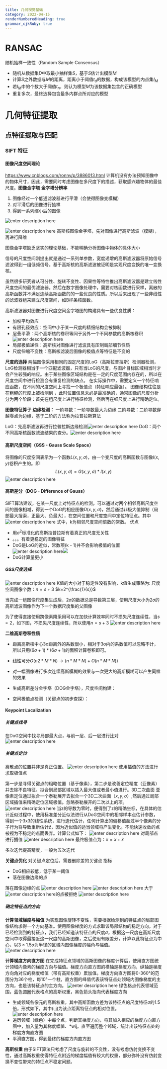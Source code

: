 ```yaml
---
title: 几何视觉基础
category: 2022-04-15
renderNumberedHeading: true
grammar_cjkRuby: true
---
```



# RANSAC
随机抽样一致性（Random Sample  Consensus）
- 随机从数据集$D$中取最小抽样集$S$，基于$S$估计出模型$M$
- 计算$S$之外数据与$M$的距离，距离小于阈值$t_d$的数据，构成该模型的内点集$I_M$
- 若$I_M$中的个数大于阈值$t_n$，则认为模型$M$为该数据集包含的正确模型
- 重复多次，最终选择包含最多内群点所对应的模型

# 几何特征提取
## 点特征提取与匹配
### SIFT 特征
#### 图像尺度空间理论
https://www.cnblogs.com/ronny/p/3886013.html
计算机没有办法预知图像中的物体尺寸，因此，需要同时考虑图像在多尺度下的描述，获取感兴趣物体的最佳尺度。**图像金字塔**
**金字塔分辨率**
1. 图像经过一个低通滤波器进行平滑（会使得图像变模糊）
2. 对平滑后的图像进行抽样
3. 得到一系列缩小后的图像


![enter description here](./images/1650023038686.png)

![enter description here](./images/1650023129894.png)
高斯核图像金字塔，先对图像进行高斯滤波（模糊），再进行降维

图像金字塔缺乏坚实的理论基础，不能明确分析图像中物体的具体大小

信号的尺度空间刚提出就是通过一系列单参数，宽度递增的高斯滤波器将原始信号滤波得到一组低频信号。基于高斯核的高斯滤波被证明是实现尺度变换的唯一变换核。

虽然很多研究者从可分性、旋转不变性、因果性等特性推出高斯滤波器是建立线性尺度空间的最优滤波器。然后在数字图像处理中，需要对核函数进行采样，离散的高斯函数并不满足连续高斯函数的的一些优良的性质。所以后来出现了一些非线性的滤波器组来建立尺度空间，如B样条核函数。

高斯滤波器对图像进行尺度空间金字塔图的构建具有一些优良性质：
- 加权平均效应
- 有限孔径效应：空间中小于某一尺度的精细结构会被抑制
- 层叠平滑：两个高斯核的卷积等同于另外一个不同参数的高斯核卷积![enter description here](./images/1650024243027.png)
- 局部极值递性：高斯核对图像进行滤波具有压制局部细节性质
- 尺度伸缩不变性：高斯核滤波后图像的极值点等特征是不变的
  
**尺度的选择**
两幅图像采用相同的固定尺度的LoG（高斯拉普拉斯）检测器检测，LoG检测器相当于一个匹配滤波器，只有当LoG的尺度，与图片目标区域相当时才会产生较强的响应。由于某些图像区域结构是在一定的尺度范围内存在的，所以在尺度空间中进行检测会有重复检测的缺点。
在实际操作中，需要定义一个特征响应函数，在不同的尺度空间上寻找一个极值点（特征响应最强）。
图像结构往往是在粗糙的尺度上被检测到 ，此时位置信息未必是最准确的，通常图像的尺度分析分为两个阶段：首先在粗尺度上进行特征检测，然后再在细尺度上进行精确定位。

**图像特征算子**
**边缘检测：**
一阶导数：一阶导数最大为边缘
二阶导数：二阶导数穿越零点为边缘，基于二阶的方法称为拉普拉斯算法

LoG：先高斯滤波再进行拉普拉斯边缘检测![enter description here](./images/1650087196095.png)
DoG：两个不同高斯核函数滤波结果的查分。![enter description here](./images/1650087244485.png)
#### 高斯尺度空间（GSS - Gauss Scale Space）
将图像的尺度空间表示为一个函数$L(x,y,\sigma)$，由一个变尺度的高斯函数与图像$I(x,y)$卷积产生的。即
$$L(x,y,\sigma)=G(x,y,\sigma)*I(x,y)$$
![enter description here](./images/1650087489028.png)

#### 高斯差分（DOG - Difference of Gauss）
SIFT算法建议，在某一尺度上对特征点的检测，可以通过对两个相邻高斯尺度空间的图像相减，得到一个DoG的相应图像$D(x,y,\sigma)$，然后通过非极大值抑制（局部最大搜索，正最大、负最大），在空间位置和尺度空间中定位特征点。其中
![enter description here](./images/1650088243958.png)
式中，k为相邻尺度空间倍数的常数。
优点
- 用$\sigma^2$标准化的高斯拉普拉斯有着真正的尺度无关性
- 。。。有着更稳定的图像特征
- DoG是LoG的近似，常数项(k - 1)并不会影响极值的位置![enter description here](./images/1650088431079.png)![](./images/1650095651351.png)
- DoG计算量更小

##### GSS尺度选择
![enter description here](./images/1650096347652.png)
K值的大小对于稳定性没有影响，k值生成策略为:
尺度空间图像个数：$n=s+3$
$k=2^{\frac{1}{s}}$

当完成一组图像尺度集生成后，$2\sigma$的数据总是导数第三层，使用尺度大小为$2\sigma$的高斯滤波图像作为下一个数据尺度集的父图像

为了使得直接使用跨像素降采用可以在加快计算效率同时不损失尺度连续性，当$s=2$，如下图，不损失尺度连续性，所以使用$n=s+3$
![enter description here](./images/1650098403458.png)




**二维高斯卷积性质**
- 距离高斯核中心3σ距离外的系数很小，相对于3σ内的系数值可以忽略不计，所以只用$(6σ + 1)*(6σ + 1)$的面积计算卷积即可。
- 线性可分$O(n2*M*N) \to (n*M*N) + O(n*M*N)）$
- 对一幅图像进行多次连续高斯模糊的效果与一次更大的高斯模糊可以产生同样的效果



- 生成高斯差分金字塔（DOG金字塔），尺度空间构建：
- 空间极值点检测（关键点的初步查探）：

#### Keypoint Localization

##### 关键点找寻
在DoG空间中找寻局部最大点，与前一层、后一层进行比对
![enter description here](./images/1650099744984.png)

##### 关键点定位
离散点的位置并非是真正位置。
![enter description here](./images/1650099988722.png)
使用插值的方法进行求取极值点

第一步是寻得关键点的粗略位置（基于像素），第二步是改善定位精度（亚像素）并去除不良特征。拟合到局部区域以插入最大值或者最小值进行。3D二次曲面
亚像素定位通过拟合一个泰勒展开去拟合一个3D二次曲面（$x,y,\sigma$）,然后通过局部区域插值来精确定位区域极值。忽略泰勒展开的二次以上的项。
![enter description here](./images/1650110290154.png)
当z的导数为零时，便得到了z的精确坐标，在具体的估计近似过程中，使用标准差分近似法进行从DoG空间中的相邻样本点估计参数，得到一个3x3的线性系统，进行迭代估计，任何计算出的偏移值超过半个像素的分子行为将导致重新估计$\hat{z}$，因为近似值的适当领域将产生变化。不能快速收敛的点被视为不稳定的点而丢弃。计算公式如下：
![enter description here](./images/1650167096186.png)
对局部点进行插值
![enter description here](./images/1650167319417.png)
最终极值点为：$x=x+\hat{x}$

多次迭代提高精度，一般为五次迭代

**关键点优化**
对关键点定位后，需要删除差的关键点
指标
- DoG相应较低，低于某一阈值
- 落在图像边缘的点

落在图像边缘的点
![enter description here](./images/1650169340112.png)
![enter description here](./images/1650169363183.png)
大于![enter description here](./images/1650169386565.png)的点被拒绝
![enter description here](./images/1650169410232.png)

##### 确定特征点的方向
**计算领域梯度与幅值**
为实现图像旋转不变性，需要根据检测到的特征点的局部图像结构求得一个方向基准。使用图像梯度的方式求取该局部结构的稳定方向。对于已经检测到的特征点，我们已经知道该特征点的尺度$\sigma$，根据这一尺度在高斯尺度空间中取得最接近这一尺度的高斯图像，之后使用有限差分，计算以此特征点为中心，以$3\times{}1.5\sigma$为半径的区域内图像梯度的幅角与幅值。
![enter description here](./images/1650171922116.png)

**计算梯度方向直方图**
在完成特征点领域的高斯图像的梯度计算后，使用直方图统计领域内像素的梯度方向与幅值。梯度方向直方图的横轴是梯度方向，纵轴是梯度方向角对应的梯度幅值（带有高斯权重）累加值。梯度方向直方图将0-360°的范围分为36个柱，每10°一个柱，直方图的峰值代表该特征点处领域内图像梯度的主方向，也是该特征点的主方向。
![enter description here](./images/1650173647152.png)
绿色格点代表领域范围，蓝色圆圈代表格点的高斯权重，黑色箭头指向代表梯度方向
- 生成领域各像元的高斯权重，其中高斯函数方差为该特征点的尺度特征$\sigma$的1.5倍，形式如下，其中(i,j)为该点距离特征点的相对位置。
 ![enter description here](./images/1650173852035.png)
 - 遍历领域（绿色）中每个点，判断其梯度方向，将其加入相应的梯度方向直方图中，加入量为其梯度幅值、\*wij。直至遍历整个邻域，统计出该特征点处的梯度方向直方图
 - 平滑直方图，得到最终的梯度方向直方图

**高斯权重**
由于SIFT算法只考虑了尺度与旋转的不变性，没有考虑仿射变换不变性，通过高斯权重使得特征点附近的梯度幅值有较大的权重，部分弥补没有仿射变换不变性带来的特征点不稳定问题。